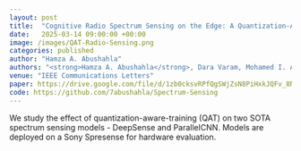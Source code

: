 ```yaml
---
layout: post
title:  "Cognitive Radio Spectrum Sensing on the Edge: A Quantization-Aware Deep Learning Approach"
date:   2025-03-14 09:00:00 +00:00
image: /images/QAT-Radio-Sensing.png
categories: published 
author: "Hamza A. Abushahla"
authors: "<strong>Hamza A. Abushahla</strong>, Dara Varam, Mohamed I. AlHajri"
venue: "IEEE Communications Letters"
paper: https://drive.google.com/file/d/1zb0cksvRPfQgSWjZsN8PiHxkJQFv_8Nz/view?usp=share_link
code: https://github.com/7abushahla/Spectrum-Sensing
---
```


We study the effect of quantization-aware-training (QAT) on two SOTA spectrum sensing models - DeepSense and ParallelCNN. Models are deployed on a Sony Spresense for hardware evaluation.
